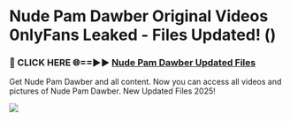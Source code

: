 # Nude Pam Dawber Original Videos 0nlyFans Leaked - Files Updated! ()

<h3>🔴 CLICK HERE 🌐==►► <a href="https://tinyurl.com/2p9ay9w9" rel="nofollow">Nude Pam Dawber Updated Files</a></h3>

Get Nude Pam Dawber and all content. Now you can access all videos and pictures of Nude Pam Dawber. New Updated Files 2025!

[![](https://i.imgur.com/KQgVmj3.gif)](https://tinyurl.com/2p9ay9w9)
